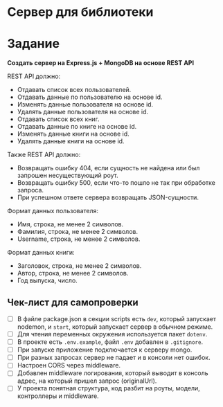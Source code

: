 # Сервер для библиотеки

# Задание

**Создать сервер на Express.js + MongoDB на основе REST API**

REST API должно:

- Отдавать список всех пользователей.
- Отдавать данные по пользователю на основе id.
- Изменять данные пользователя на основе id.
- Удалять данные пользователя на основе id.
- Отдавать список всех книг.
- Отдавать данные по книге на основе id.
- Изменять данные книги на основе id.
- Удалять данные книги на основе id.

Также REST API должно:

- Возвращать ошибку 404, если сущность не найдена или был запрошен несуществующий роут.
- Возвращать ошибку 500, если что-то пошло не так при обработке запроса.
- При успешном ответе сервера возвращать JSON-сущности.

Формат данных пользователя:

- Имя, строка, не менее 2 символов.
- Фамилия, строка, не менее 2 символов.
- Username, строка, не менее 2 символов.

Формат данных книги:

- Заголовок, строка, не менее 2 символов.
- Автор, строка, не менее 2 символов.
- Год выпуска, число.

## **Чек-лист для самопроверки**

- [ ]  В файле package.json в секции scripts есть `dev`, который запускает nodemon, и `start`, который запускает сервер в обычном режиме.
- [ ]  Для чтения переменных окружения используется пакет `dotenv`.
- [ ]  В проекте есть `.env.example`, файл `.env` добавлен в `.gitignore`.
- [ ]  При запуске приложение подключается к серверу mongo.
- [ ]  При разных запросах сервер не падает и в консоли нет ошибок.
- [ ]  Настроен CORS через middleware.
- [ ]  Добавлен middleware логирования, который выводит в консоль адрес, на который пришел запрос (originalUrl).
- [ ]  У проекта понятная структура, код разбит на роуты, модели, контроллеры и middleware.
